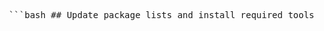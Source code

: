 <pre> ```bash ## Update package lists and install required tools opkg update opkg install parted e2fsprogs blkid ## Verify tools are installed type parted type resize2fs type blkid ## Check filesystem before resizing fsck.ext4 /dev/nvme0n1p2 ## Download expand-root.sh wget -U "" -O expand-root.sh https://raw.githubusercontent.com/Sn0whax/publicscripts/refs/heads/main/expand-root.sh ## Verify the script (optional, to ensure compatibility) cat expand-root.sh ## Source the script to create /etc/uci-defaults/70-rootpt-resize and /etc/uci-defaults/80-rootfs-resize . ./expand-root.sh ## Verify the created scripts cat /etc/uci-defaults/70-rootpt-resize cat /etc/uci-defaults/80-rootfs-resize cat /etc/sysupgrade.conf ## Test the script logic (dry run) MAJOR_MINOR=$(awk '$9=="/dev/root"{print $3}' /proc/self/mountinfo) SYS_PATH="$(readlink -f /sys/dev/block/"$MAJOR_MINOR")" ROOT_DEV="/dev/${SYS_PATH##*/}" ROOT_DISK="/dev/$(basename "${SYS_PATH%/*}")" ROOT_PART="${ROOT_DEV##*[^0-9]}" echo "ROOT_DEV: $ROOT_DEV" echo "Disk: $ROOT_DISK" echo "Partition: $ROOT_PART" ## Run the resize scripts (will resize partition, reboot, resize filesystem, and reboot again) sh /etc/uci-defaults/70-rootpt-resize ``` </pre>
